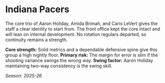 # Indiana Pacers

The core trio of Aaron Holiday, Amida Brimah, and Caris LeVert gives the staff a clear identity to start from.
The front office kept the core intact and will lean on internal development.
No rotation regulars departed, so continuity remains a strength.

**Core strength:** Solid metrics and a dependable defensive spine give this group a high nightly floor.
**Primary risk:** The margin for error is slim if the shooting variance swings the wrong way.
**Swing factor:** Aaron Holiday maintaining two-way consistency is the swing skill.

_Season: 2025-26_
